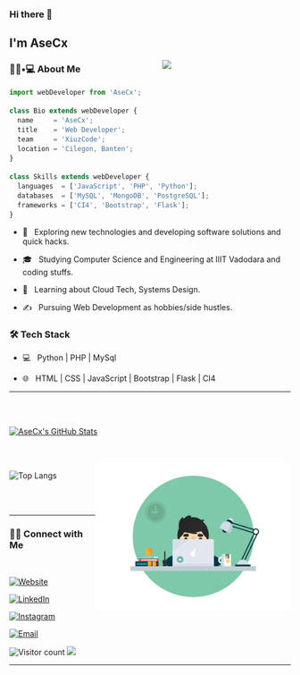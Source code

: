 ### Hi there 👋<h2> I'm AseCx</h2>

<img align='right' src="https://media.giphy.com/media/M9gbBd9nbDrOTu1Mqx/giphy.gif" width="230">

<h3> 👨🏻•💻 About Me </h3>

```js
import webDeveloper from 'AseCx';

class Bio extends webDeveloper {
  name     = 'AseCx';
  title    = 'Web Developer';
  team     = 'XiuzCode';
  location = 'Cilegon, Banten';
}

class Skills extends webDeveloper {
  languages  = ['JavaScript', 'PHP', 'Python'];
  databases  = ['MySQL', 'MongoDB', 'PostgreSQL'];
  frameworks = ['CI4', 'Bootstrap', 'Flask'];
}
```

- 🤔 &nbsp; Exploring new technologies and developing software solutions and quick hacks.

- 🎓 &nbsp; Studying Computer Science and Engineering at IIIT Vadodara and coding stuffs.

- 🌱 &nbsp; Learning about Cloud Tech, Systems Design.

- ✍️ &nbsp; Pursuing Web Development as hobbies/side hustles.



<h3>🛠 Tech Stack</h3>



- 💻 &nbsp; Python | PHP | MySql

- 🌐 &nbsp; HTML | CSS | JavaScript | Bootstrap | Flask | CI4

<hr>



<br/><br/>

[![AseCx's GitHub Stats](https://github-readme-stats.vercel.app/api?username=ArroKM&show_icons=true)](https://github.com/ArroKM)

<br/>

<br/>

<img src="https://github.com/nirala69/nirala69/blob/master/70804f7e25b11f29db904f2fa7b4cd9d.gif" width="350" align='right'>

![Top Langs](https://github-readme-stats.vercel.app/api/top-langs/?username=ArroKM&show_icons=true)

<br><br>



<hr>



<h3> 🤝🏻 Connect with Me </h3>

<br>



<p align="center">

<a href="#"><img alt="Website" src="https://img.shields.io/badge/ase-xc.com-black?style=flat-square&logo=google-chrome"></a>

<a href="#"><img alt="LinkedIn" src="https://img.shields.io/badge/LinkedIn-AseCx-blue?style=flat-square&logo=linkedin"></a>

<a href="https://www.instagram.com/arrokm.1/"><img alt="Instagram" src="https://img.shields.io/badge/Instagram-arrokm.1-black?style=flat-square&logo=instagram"></a>

<a href="mailto:arrokm053@gmail.com"><img alt="Email" src="https://img.shields.io/badge/Email-arrokm053@gmail.com-blue?style=flat-square&logo=gmail"></a>

</p>





![Visitor count](https://visitor-badge.laobi.icu/badge?page_id=shivam0110.shivam0110)   <img src="https://media.giphy.com/media/dxn6fRlTIShoeBr69N/giphy.gif" width="30">





<hr>


